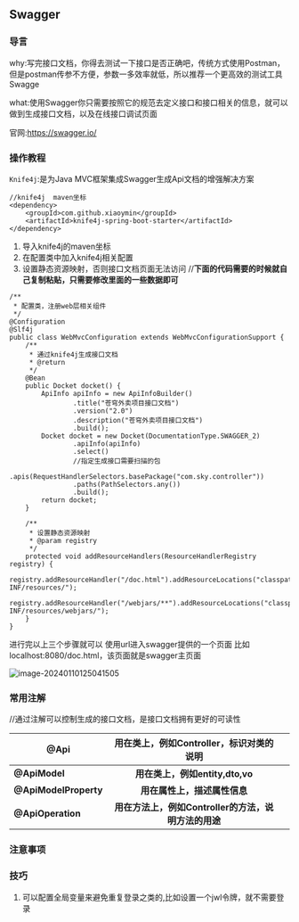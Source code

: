 ## Swagger

### 导言

why:写完接口文档，你得去测试一下接口是否正确吧，传统方式使用Postman，但是postman传参不方便，参数一多效率就低，所以推荐一个更高效的测试工具 Swagge

what:使用Swagger你只需要按照它的规范去定义接口和接口相关的信息，就可以做到生成接口文档，以及在线接口调试页面

官网:https://swagger.io/



### 操作教程

`Knife4j`:是为Java MVC框架集成Swagger生成Api文档的增强解决方案

```
//knife4j  maven坐标
<dependency>
    <groupId>com.github.xiaoymin</groupId>
    <artifactId>knife4j-spring-boot-starter</artifactId>
</dependency>
```

1. 导入knife4j的maven坐标
2. 在配置类中加入knife4j相关配置
3. 设置静态资源映射，否则接口文档页面无法访问
   //**下面的代码需要的时候就自己复制粘贴，只需要修改里面的一些数据即可**

```
/**
 * 配置类，注册web层相关组件
 */
@Configuration
@Slf4j
public class WebMvcConfiguration extends WebMvcConfigurationSupport {
    /**
     * 通过knife4j生成接口文档
     * @return
     */
    @Bean
    public Docket docket() {
        ApiInfo apiInfo = new ApiInfoBuilder()
                .title("苍穹外卖项目接口文档")
                .version("2.0")
                .description("苍穹外卖项目接口文档")
                .build();
        Docket docket = new Docket(DocumentationType.SWAGGER_2)
                .apiInfo(apiInfo)
                .select()
                //指定生成接口需要扫描的包
                .apis(RequestHandlerSelectors.basePackage("com.sky.controller"))
                .paths(PathSelectors.any())
                .build();
        return docket;
    }

    /**
     * 设置静态资源映射
     * @param registry
     */
    protected void addResourceHandlers(ResourceHandlerRegistry registry) {
        registry.addResourceHandler("/doc.html").addResourceLocations("classpath:/META-INF/resources/");
        registry.addResourceHandler("/webjars/**").addResourceLocations("classpath:/META-INF/resources/webjars/");
    }
}
```

进行完以上三个步骤就可以 使用url进入swagger提供的一个页面 比如localhost:8080/doc.html，该页面就是swagger主页面

![image-20240110125041505](C:\Users\赵联城\AppData\Roaming\Typora\typora-user-images\image-20240110125041505.png)







### 常用注解

//通过注解可以控制生成的接口文档，是接口文档拥有更好的可读性

| **@Api**              |     **用在类上，例如Controller，标识对类的说明**     |      |
| --------------------- | :--------------------------------------------------: | ---- |
| **@ApiModel**         |           **用在类上，例如entity,dto,vo**            |      |
| **@ApiModelProperty** |             **用在属性上，描述属性信息**             |      |
| **@ApiOperation**     | **用在方法上，例如Controller的方法，说明方法的用途** |      |



### 注意事项









### 技巧



1. 可以配置全局变量来避免重复登录之类的,比如设置一个jwl令牌，就不需要登录

















































































